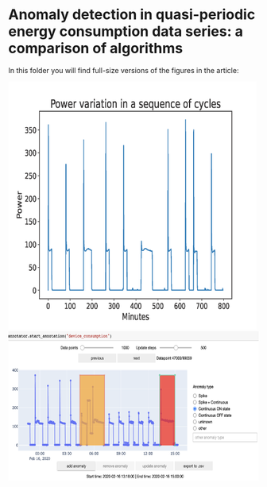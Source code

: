 # Anomaly detection in quasi-periodic energy consumption data series: a comparison of algorithms

In this folder you will find full-size versions of the figures in the article:

<img src="fig1.png" alt="Fig1" style="height: 500px; width:500px;"/>


<img src="fig3.png" alt="Fig3" style="height: 300px; width:600px;"/>
